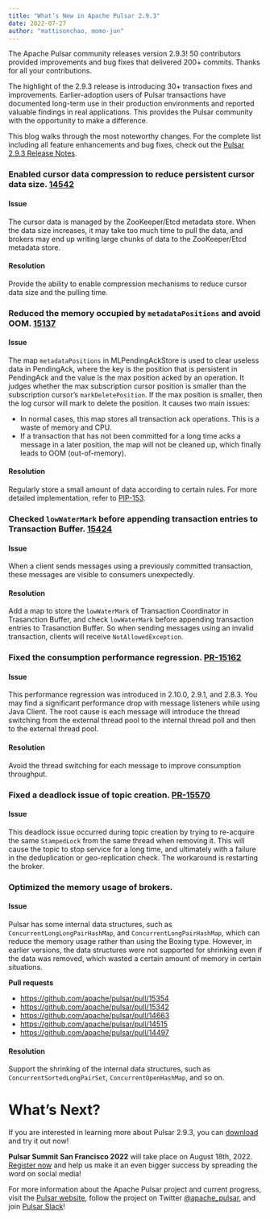 ```yaml
---
title: "What’s New in Apache Pulsar 2.9.3"
date: 2022-07-27
author: "mattisonchao, momo-jun"
---
```


The Apache Pulsar community releases version 2.9.3! 50 contributors provided improvements and bug fixes that delivered 200+ commits. Thanks for all your contributions.

The highlight of the 2.9.3 release is introducing 30+ transaction fixes and improvements. Earlier-adoption users of Pulsar transactions have documented long-term use in their production environments and reported valuable findings in real applications. This provides the Pulsar community with the opportunity to make a difference. 

This blog walks through the most noteworthy changes. For the complete list including all feature enhancements and bug fixes, check out the [Pulsar 2.9.3 Release Notes](https://pulsar.apache.org/release-notes/versioned/pulsar-2.9.3/).

<!--truncate-->

### Enabled cursor data compression to reduce persistent cursor data size. [14542](https://github.com/apache/pulsar/pull/14542)

#### Issue
The cursor data is managed by the ZooKeeper/Etcd metadata store. When the data size increases, it may take too much time to pull the data, and brokers may end up writing large chunks of data to the ZooKeeper/Etcd metadata store.

#### Resolution
Provide the ability to enable compression mechanisms to reduce cursor data size and the pulling time.


### Reduced the memory occupied by `metadataPositions` and avoid OOM. [15137](https://github.com/apache/pulsar/pull/15137)

#### Issue
The map `metadataPositions` in MLPendingAckStore is used to clear useless data in PendingAck, where the key is the position that is persistent in PendingAck and the value is the max position acked by an operation. It judges whether the max subscription cursor position is smaller than the subscription cursor’s `markDeletePosition`. If the max position is smaller, then the log cursor will mark to delete the position. It causes two main issues:
* In normal cases, this map stores all transaction ack operations. This is a waste of memory and CPU.
* If a transaction that has not been committed for a long time acks a message in a later position, the map will not be cleaned up, which finally leads to OOM (out-of-memory).

#### Resolution
Regularly store a small amount of data according to certain rules. For more detailed implementation, refer to [PIP-153](https://github.com/apache/pulsar/issues/15073).


### Checked `lowWaterMark` before appending transaction entries to Transaction Buffer. [15424](https://github.com/apache/pulsar/pull/15424)

#### Issue
When a client sends messages using a previously committed transaction, these messages are visible to consumers unexpectedly.

#### Resolution
Add a map to store the `lowWaterMark` of Transaction Coordinator in Trasanction Buffer, and check `lowWaterMark` before appending transaction entries to Trasanction Buffer. So when sending messages using an invalid transaction, clients will receive `NotAllowedException`. 


### Fixed the consumption performance regression. [PR-15162](https://github.com/apache/pulsar/pull/15162)

#### Issue
This performance regression was introduced in 2.10.0, 2.9.1, and 2.8.3. You may find a significant performance drop with message listeners while using Java Client. The root cause is each message will introduce the thread switching from the external thread pool to the internal thread poll and then to the external thread pool.

#### Resolution
Avoid the thread switching for each message to improve consumption throughput.


### Fixed a deadlock issue of topic creation. [PR-15570](https://github.com/apache/pulsar/pull/15570)

#### Issue
This deadlock issue occurred during topic creation by trying to re-acquire the same `StampedLock` from the same thread when removing it. This will cause the topic to stop service for a long time, and ultimately with a failure in the deduplication or geo-replication check. The workaround is restarting the broker.


### Optimized the memory usage of brokers.

#### Issue
Pulsar has some internal data structures, such as `ConcurrentLongLongPairHashMap`, and `ConcurrentLongPairHashMap`, which can reduce the memory usage rather than using the Boxing type. However, in earlier versions, the data structures were not supported for shrinking even if the data was removed, which wasted a certain amount of memory in certain situations.

**Pull requests**
* https://github.com/apache/pulsar/pull/15354
* https://github.com/apache/pulsar/pull/15342
* https://github.com/apache/pulsar/pull/14663
* https://github.com/apache/pulsar/pull/14515
* https://github.com/apache/pulsar/pull/14497

#### Resolution
Support the shrinking of the internal data structures, such as `ConcurrentSortedLongPairSet`, `ConcurrentOpenHashMap`, and so on.


# What’s Next?

If you are interested in learning more about Pulsar 2.9.3, you can [download](https://pulsar.apache.org/versions/) and try it out now! 

**Pulsar Summit San Francisco 2022** will take place on August 18th, 2022. [Register now](https://pulsar-summit.org/) and help us make it an even bigger success by spreading the word on social media!

For more information about the Apache Pulsar project and current progress, visit
the [Pulsar website](https://pulsar.apache.org), follow the project on Twitter
[@apache_pulsar](https://twitter.com/apache_pulsar), and join [Pulsar Slack](https://apache-pulsar.herokuapp.com/)!